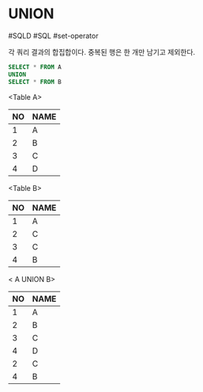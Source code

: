 # UNION

#SQLD #SQL #set-operator 

각 쿼리 결과의 합집합이다. 중복된 행은 한 개만 남기고 제외한다.

```SQL
SELECT * FROM A
UNION
SELECT * FROM B
```

\<Table A>

| NO  | NAME |
| --- | ---- |
| 1   | A    |
| 2   | B    |
| 3   | C    |
| 4   | D    |


\<Table B>

| NO  | NAME |
| --- | ---- |
| 1   | A    |
| 2   | C    |
| 3   | C    |
| 4   | B    |


\< A UNION B>

| NO  | NAME |
| --- | ---- |
| 1   | A    |
| 2   | B    |
| 3   | C    |
| 4   | D    |
| 2   | C    |
| 4   | B    |
